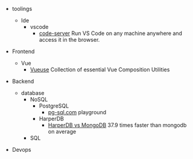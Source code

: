 - toolings
  - Ide
    - vscode
      - [code-server](https://github.com/cdr/code-server) Run VS Code on any machine anywhere and access it in the browser.

- Frontend
  - Vue
    - [Vueuse](https://vueuse.js.org/) Collection of essential Vue Composition Utilities
- Backend
  - database
    - NoSQL
      - PostgreSQL
        - [pg-sql.com](https://pg-sql.com/) playground
      - HarperDB
        - [HarperDB vs MongoDB](https://harperdb.io/harperdb-vs-mongodb/) 37.9 times faster than mongodb on average
    - SQL
- Devops

